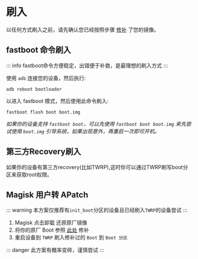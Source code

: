 # 刷入

以任何方式刷入之前，请先确认您已经按照步骤 [修补](/patch.md) 了您的镜像。

## fastboot 命令刷入

::: info
fastboot命令方便稳定，出错便于补救，是最理想的刷入方式
:::

使用 `adb` 连接您的设备，然后执行:

```
adb reboot bootloader
```

以进入 fastboot 模式，然后使用此命令刷入:

```
fastboot flash boot boot.img
```

*如果你的设备支持 `fastboot boot`，可以先使用 `fastboot boot boot.img` 来先尝试使用 `boot.img` 引导系统，如果出现意外，再重启一次即可开机。*

## 第三方Recovery刷入

如果你的设备有第三方recovery(比如TWRP),这时你可以通过TWRP刷写boot分区来获取root权限。

## Magisk 用户转 APatch

::: warning
本方案仅推荐有`init_boot`分区的设备且已经刷入`TWRP`的设备尝试
:::

1. Magisk 点击卸载 还原原厂镜像
2. 将你的原厂 Boot 参照 [此处](/patch.md) 修补
3. 重启设备到 `TWRP` 刷入修补过的 `Boot` 到 `Boot 分区`

::: danger
此方案有概率变砖，谨慎尝试
:::
